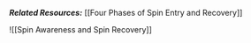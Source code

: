 ***Related Resources:*** [[Four Phases of Spin Entry and Recovery]]

![[Spin Awareness and Spin Recovery]]